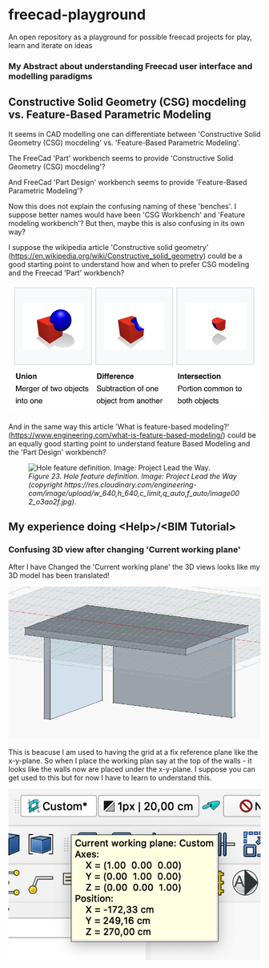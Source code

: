 # freecad-playground
An open repository as a playground for possible freecad projects for play, learn and iterate on ideas

### My Abstract about understanding Freecad user interface and modelling paradigms

## Constructive Solid Geometry (CSG) mocdeling vs. Feature-Based Parametric Modeling

It seems in CAD modelling one can differentiate between 'Constructive Solid Geometry (CSG) mocdeling' vs. 'Feature-Based Parametric Modeling'.

The FreeCad 'Part' workbench seems to provide 'Constructive Solid Geometry (CSG) mocdeling'?

And FreeCad 'Part Design' workbench seems to provide 'Feature-Based Parametric Modeling'?

Now this does not explain the confusing naming of these 'benches'. I suppose better names would have been 'CSG Workbench' and 'Feature modeling workbench'? But then, maybe this is also confusing in its own way?

I suppose the wikipedia article 'Constructive solid geometry' (https://en.wikipedia.org/wiki/Constructive_solid_geometry) could be a good starting point to understand how and when to prefer CSG modeling and the Freecad 'Part' workbench?

![alt text](image-37.png)

And in the same way this article 'What is feature-based modeling?' (https://www.engineering.com/what-is-feature-based-modeling/) could be an equally good starting point to understand feature Based Modeling and the 'Part Design' workbench? 

<figure>
  <img src="https://res.cloudinary.com/engineering-com/image/upload/w_640,h_640,c_limit,q_auto,f_auto/image002_o3ao2f.jpg" alt="Hole feature definition. Image: Project Lead the Way.">
  <figcaption><em>Figure 23. Hole feature definition. Image: Project Lead the Way (copyright https://res.cloudinary.com/engineering-com/image/upload/w_640,h_640,c_limit,q_auto,f_auto/image002_o3ao2f.jpg).</em></figcaption>
</figure>

## My experience doing \<Help>/\<BIM Tutorial>

### Confusing 3D view after changing 'Current working plane'
After I have Changed the 'Current working plane' the 3D views looks like my 3D model has been translated! 

![alt text](images/image-1.png)

This is beacuse I am used to having the grid at a fix reference plane like the x-y-plane. So when I place the working plan say at the top of the walls - it looks like the walls now are placed under the x-y-plane. I suppose you can get used to this but for now I have to learn to understand this.

![alt text](images/image-2.png)
